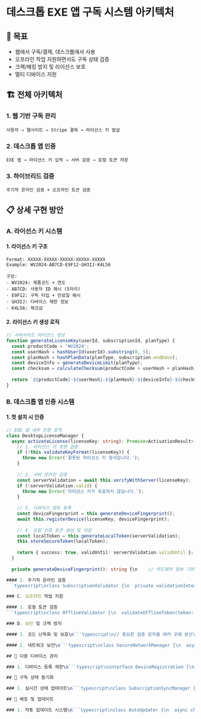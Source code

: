 # 데스크톱 EXE 앱 구독 시스템 아키텍처

## 🎯 목표
- 웹에서 구독/결제, 데스크톱에서 사용
- 오프라인 작업 지원하면서도 구독 상태 검증
- 크랙/해킹 방지 및 라이선스 보호
- 멀티 디바이스 지원

## 🏗️ 전체 아키텍처

### 1. 웹 기반 구독 관리
```
사용자 → 웹사이트 → Stripe 결제 → 라이선스 키 발급
```

### 2. 데스크톱 앱 인증
```
EXE 앱 → 라이선스 키 입력 → 서버 검증 → 로컬 토큰 저장
```

### 3. 하이브리드 검증
```
주기적 온라인 검증 + 오프라인 토큰 검증
```

## 📋 상세 구현 방안

### A. 라이선스 키 시스템

#### 1. 라이선스 키 구조
```
Format: XXXXX-XXXXX-XXXXX-XXXXX-XXXXX
Example: WV2024-AB7CD-E9F12-GH3IJ-K4L56

구성:
- WV2024: 제품코드 + 연도
- AB7CD: 사용자 ID 해시 (5자리)
- E9F12: 구독 타입 + 만료일 해시
- GH3IJ: 디바이스 제한 정보
- K4L56: 체크섬
```

#### 2. 라이선스 키 생성 로직
```javascript
// 서버사이드 라이선스 생성
function generateLicenseKey(userId, subscriptionId, planType) {
  const productCode = 'WV2024';
  const userHash = hashUserId(userId).substring(0, 5);
  const planHash = hashPlanData(planType, subscription.endDate);
  const deviceInfo = generateDeviceLimit(planType);
  const checksum = calculateChecksum(productCode + userHash + planHash + deviceInfo);
  
  return `${productCode}-${userHash}-${planHash}-${deviceInfo}-${checksum}`;
}
```

### B. 데스크톱 앱 인증 시스템

#### 1. 첫 설치 시 인증
```typescript
// EXE 앱 내부 인증 로직
class DesktopLicenseManager {
  async activateLicense(licenseKey: string): Promise<ActivationResult> {
    // 1. 라이선스 키 포맷 검증
    if (!this.validateKeyFormat(licenseKey)) {
      throw new Error('잘못된 라이선스 키 형식입니다.');
    }
    
    // 2. 서버 온라인 검증
    const serverValidation = await this.verifyWithServer(licenseKey);
    if (!serverValidation.valid) {
      throw new Error('라이선스 키가 유효하지 않습니다.');
    }
    
    // 3. 디바이스 정보 등록
    const deviceFingerprint = this.generateDeviceFingerprint();
    await this.registerDevice(licenseKey, deviceFingerprint);
    
    // 4. 로컬 인증 토큰 생성 및 저장
    const localToken = this.generateLocalToken(serverValidation);
    this.storeSecureToken(localToken);
    
    return { success: true, validUntil: serverValidation.validUntil };
  }
  
  private generateDeviceFingerprint(): string {\n    // 하드웨어 정보 기반 고유 식별자 생성\n    const hwInfo = {\n      cpuId: this.getCpuId(),\n      motherboardSerial: this.getMotherboardSerial(),\n      macAddress: this.getPrimaryMacAddress(),\n      diskSerial: this.getDiskSerial()\n    };\n    \n    return crypto.createHash('sha256')\n      .update(JSON.stringify(hwInfo))\n      .digest('hex')\n      .substring(0, 16);\n  }\n}\n```

#### 2. 주기적 온라인 검증
```typescript\nclass SubscriptionValidator {\n  private validationInterval = 24 * 60 * 60 * 1000; // 24시간\n  private maxOfflineDays = 30; // 최대 30일 오프라인 허용\n  \n  async startPeriodicValidation(): Promise<void> {\n    setInterval(async () => {\n      try {\n        await this.validateOnline();\n      } catch (error) {\n        // 온라인 검증 실패 시 오프라인 토큰으로 검증\n        const offlineValid = await this.validateOffline();\n        if (!offlineValid) {\n          this.showSubscriptionExpiredDialog();\n        }\n      }\n    }, this.validationInterval);\n  }\n  \n  private async validateOnline(): Promise<boolean> {\n    const localToken = this.getStoredToken();\n    const response = await fetch('https://api.workflow-visualizer.com/desktop/validate', {\n      method: 'POST',\n      headers: { 'Content-Type': 'application/json' },\n      body: JSON.stringify({\n        licenseKey: localToken.licenseKey,\n        deviceFingerprint: this.generateDeviceFingerprint(),\n        appVersion: this.getAppVersion()\n      })\n    });\n    \n    const result = await response.json();\n    if (result.valid) {\n      // 새로운 오프라인 토큰 갱신\n      this.updateOfflineToken(result.offlineToken);\n    }\n    \n    return result.valid;\n  }\n}\n```

### C. 오프라인 작업 지원

#### 1. 로컬 토큰 검증
```typescript\nclass OfflineValidator {\n  validateOfflineToken(token: OfflineToken): ValidationResult {\n    // 1. 토큰 무결성 검증\n    if (!this.verifyTokenSignature(token)) {\n      return { valid: false, reason: 'TOKEN_CORRUPTED' };\n    }\n    \n    // 2. 만료일 확인\n    if (Date.now() > token.expiresAt) {\n      return { valid: false, reason: 'SUBSCRIPTION_EXPIRED' };\n    }\n    \n    // 3. 디바이스 바인딩 확인\n    const currentFingerprint = this.generateDeviceFingerprint();\n    if (token.deviceFingerprint !== currentFingerprint) {\n      return { valid: false, reason: 'DEVICE_MISMATCH' };\n    }\n    \n    // 4. 최대 오프라인 기간 확인\n    const daysSinceLastOnlineCheck = (Date.now() - token.lastOnlineCheck) / (24 * 60 * 60 * 1000);\n    if (daysSinceLastOnlineCheck > this.maxOfflineDays) {\n      return { valid: false, reason: 'OFFLINE_PERIOD_EXCEEDED' };\n    }\n    \n    return { valid: true };\n  }\n}\n```

### D. 보안 및 크랙 방지

#### 1. 코드 난독화 및 보호\n```typescript\n// 중요한 검증 로직을 여러 곳에 분산\nclass SecurityManager {\n  // 런타임에 여러 번 검증\n  async performSecurityChecks(): Promise<boolean> {\n    const checks = [\n      this.validateProcessIntegrity(),\n      this.checkDebuggerPresence(),\n      this.verifyCodeSignature(),\n      this.validateLicenseConsistency(),\n      this.checkSystemClock()\n    ];\n    \n    const results = await Promise.all(checks);\n    return results.every(result => result === true);\n  }\n  \n  private validateProcessIntegrity(): boolean {\n    // 프로세스 메모리 무결성 검사\n    // DLL 주입 등 탐지\n    return this.checkMemoryIntegrity();\n  }\n  \n  private checkDebuggerPresence(): boolean {\n    // 디버거 연결 탐지\n    return !this.isDebuggerAttached();\n  }\n}\n```

#### 2. 네트워크 보안\n```typescript\nclass SecureNetworkManager {\n  async makeSecureRequest(endpoint: string, data: any): Promise<any> {\n    // 1. 요청 암호화\n    const encryptedData = this.encryptRequest(data);\n    \n    // 2. 요청 서명\n    const signature = this.signRequest(encryptedData);\n    \n    // 3. 타임스탬프 추가 (리플레이 공격 방지)\n    const timestamp = Date.now();\n    \n    const response = await fetch(endpoint, {\n      method: 'POST',\n      headers: {\n        'Content-Type': 'application/json',\n        'X-Signature': signature,\n        'X-Timestamp': timestamp.toString(),\n        'X-App-Version': this.getAppVersion()\n      },\n      body: JSON.stringify({ data: encryptedData, timestamp })\n    });\n    \n    return this.decryptResponse(await response.json());\n  }\n}\n```

## 📱 다중 디바이스 관리

### 1. 디바이스 등록 제한\n```typescript\ninterface DeviceRegistration {\n  deviceId: string;\n  deviceName: string;\n  osInfo: string;\n  registeredAt: Date;\n  lastActiveAt: Date;\n  isActive: boolean;\n}\n\nclass DeviceManager {\n  async registerDevice(licenseKey: string, deviceInfo: DeviceInfo): Promise<void> {\n    const subscription = await this.getSubscription(licenseKey);\n    const maxDevices = this.getMaxDevicesForPlan(subscription.planType);\n    \n    const activeDevices = await this.getActiveDevices(licenseKey);\n    if (activeDevices.length >= maxDevices) {\n      throw new Error(`최대 ${maxDevices}개 디바이스까지만 등록 가능합니다.`);\n    }\n    \n    await this.addDevice(licenseKey, deviceInfo);\n  }\n  \n  private getMaxDevicesForPlan(planType: string): number {\n    const limits = {\n      'FREE': 1,\n      'PRO': 3,\n      'ENTERPRISE': 10\n    };\n    return limits[planType] || 1;\n  }\n}\n```

## 🔄 구독 상태 동기화

### 1. 실시간 상태 업데이트\n```typescript\nclass SubscriptionSyncManager {\n  async syncSubscriptionStatus(): Promise<void> {\n    try {\n      const localLicense = this.getLocalLicense();\n      const serverStatus = await this.fetchServerStatus(localLicense.key);\n      \n      // 구독 상태 변경 감지\n      if (serverStatus.status !== localLicense.status) {\n        await this.handleStatusChange(serverStatus);\n      }\n      \n      // 플랜 변경 감지\n      if (serverStatus.planType !== localLicense.planType) {\n        await this.handlePlanChange(serverStatus);\n      }\n      \n    } catch (error) {\n      // 동기화 실패 시 로컬 상태 유지\n      console.warn('구독 상태 동기화 실패:', error.message);\n    }\n  }\n  \n  private async handleStatusChange(newStatus: SubscriptionStatus): Promise<void> {\n    switch (newStatus.status) {\n      case 'cancelled':\n        this.showCancellationNotice(newStatus.validUntil);\n        break;\n      case 'past_due':\n        this.showPaymentFailureNotice();\n        break;\n      case 'active':\n        this.updateLocalLicense(newStatus);\n        break;\n    }\n  }\n}\n```

## 🚀 배포 및 업데이트

### 1. 자동 업데이트 시스템\n```typescript\nclass AutoUpdater {\n  async checkForUpdates(): Promise<UpdateInfo | null> {\n    const currentVersion = this.getCurrentVersion();\n    const latestVersion = await this.getLatestVersion();\n    \n    if (this.isNewerVersion(latestVersion.version, currentVersion)) {\n      return latestVersion;\n    }\n    \n    return null;\n  }\n  \n  async downloadAndInstallUpdate(updateInfo: UpdateInfo): Promise<void> {\n    // 1. 업데이트 파일 다운로드\n    const updateFile = await this.downloadUpdate(updateInfo.downloadUrl);\n    \n    // 2. 디지털 서명 검증\n    if (!this.verifyUpdateSignature(updateFile, updateInfo.signature)) {\n      throw new Error('업데이트 파일 서명이 유효하지 않습니다.');\n    }\n    \n    // 3. 백그라운드 설치\n    await this.installUpdate(updateFile);\n    \n    // 4. 재시작 알림\n    this.showRestartNotification();\n  }\n}\n```\n\n## 💰 수익화 전략\n\n### 1. 플랜별 기능 제한\n```typescript\nclass FeatureLimiter {\n  canUseFeature(feature: string): boolean {\n    const subscription = this.getCurrentSubscription();\n    const limits = this.getFeatureLimits(subscription.planType);\n    \n    switch (feature) {\n      case 'advanced_analysis':\n        return limits.hasAdvancedAnalysis;\n      case 'bulk_processing':\n        return limits.maxBulkFiles > 0;\n      case 'export_formats':\n        return limits.exportFormats.length > 1;\n      default:\n        return true;\n    }\n  }\n  \n  private getFeatureLimits(planType: string) {\n    const limits = {\n      'FREE': {\n        maxProjectsPerMonth: 5,\n        maxFilesPerProject: 100,\n        hasAdvancedAnalysis: false,\n        maxBulkFiles: 0,\n        exportFormats: ['json']\n      },\n      'PRO': {\n        maxProjectsPerMonth: 100,\n        maxFilesPerProject: 1000,\n        hasAdvancedAnalysis: true,\n        maxBulkFiles: 50,\n        exportFormats: ['json', 'pdf', 'xlsx']\n      },\n      'ENTERPRISE': {\n        maxProjectsPerMonth: -1, // 무제한\n        maxFilesPerProject: -1,\n        hasAdvancedAnalysis: true,\n        maxBulkFiles: -1,\n        exportFormats: ['json', 'pdf', 'xlsx', 'custom']\n      }\n    };\n    return limits[planType] || limits['FREE'];\n  }\n}\n```\n\n## 🔧 구현 우선순위\n\n### Phase 1: 기본 인증 (2주)\n1. 라이선스 키 생성/검증 시스템\n2. 데스크톱 앱 기본 인증\n3. 웹 구독 연동\n\n### Phase 2: 보안 강화 (2주)\n1. 오프라인 토큰 시스템\n2. 디바이스 바인딩\n3. 기본 크랙 방지\n\n### Phase 3: 고급 기능 (3주)\n1. 다중 디바이스 관리\n2. 자동 업데이트\n3. 고급 보안 기능\n\n### Phase 4: 최적화 (1주)\n1. 성능 최적화\n2. 사용자 경험 개선\n3. 모니터링 및 분석\n\n이 아키텍처를 통해 웹 기반 구독과 데스크톱 앱 사용을 완벽하게 연동할 수 있습니다."